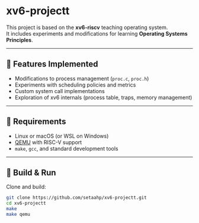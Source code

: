 # xv6-projectt

This project is based on the **xv6-riscv** teaching operating system.  
It includes experiments and modifications for learning **Operating Systems Principles**.

---

## 🔹 Features Implemented
- Modifications to process management (`proc.c`, `proc.h`)  
- Experiments with scheduling policies and metrics  
- Custom system call implementations  
- Exploration of xv6 internals (process table, traps, memory management)

---

## 🔹 Requirements
- Linux or macOS (or WSL on Windows)  
- [QEMU](https://www.qemu.org/) with RISC-V support  
- `make`, `gcc`, and standard development tools  

---

## 🔹 Build & Run
Clone and build:

```bash
git clone https://github.com/setaahp/xv6-projectt.git
cd xv6-projectt
make
make qemu
